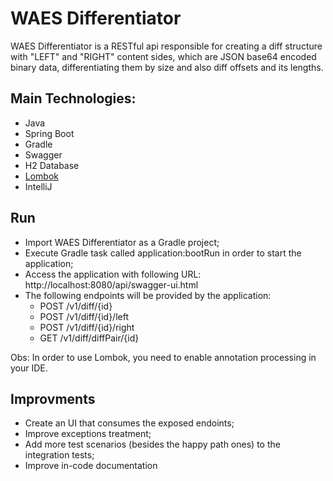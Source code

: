 # WAES Differentiator

WAES Differentiator is a RESTful api responsible for creating a diff structure with "LEFT" and "RIGHT" content sides, which are JSON base64 encoded binary data, differentiating them by size and also diff offsets and its lengths.

## Main Technologies:

* Java
* Spring Boot
* Gradle
* Swagger
* H2 Database
* [Lombok](https://projectlombok.org/)
* IntelliJ

## Run

* Import WAES Differentiator as a Gradle project;
* Execute Gradle task called application:bootRun in order to start the application;
* Access the application with following URL: http://localhost:8080/api/swagger-ui.html
* The following endpoints will be provided by the application:
    * POST /v1/diff/{id}
    * POST /v1/diff/{id}/left
    * POST /v1/diff/{id}/right
    * GET /v1/diff/diffPair/{id}

Obs: In order to use Lombok, you need to enable annotation processing in your IDE.

## Improvments

* Create an UI that consumes the exposed endoints;
* Improve exceptions treatment;
* Add more test scenarios (besides the happy path ones) to the integration tests;
* Improve in-code documentation
